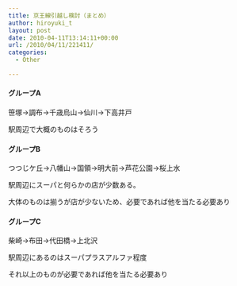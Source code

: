 ```yaml
---
title: 京王線引越し検討（まとめ）
author: hiroyuki_t
layout: post
date: 2010-04-11T13:14:11+00:00
url: /2010/04/11/221411/
categories:
  - Other

---
```

<div class="section">
  <h4>
    グループA
  </h4>
  
  <p>
    笹塚→調布→千歳烏山→仙川→下高井戸
  </p>
  
  <p>
    駅周辺で大概のものはそろう
  </p>
  
  <p>
  </p>
  
  <h4>
    グループB
  </h4>
  
  <p>
    つつじケ丘→八幡山→国領→明大前→芦花公園→桜上水
  </p>
  
  <p>
    駅周辺にスーパと何らかの店が少数ある。
  </p>
  
  <p>
    大体のものは揃うが店が少ないため、必要であれば他を当たる必要あり
  </p>
  
  <p>
  </p>
  
  <h4>
    グループC
  </h4>
  
  <p>
    柴崎→布田→代田橋→上北沢
  </p>
  
  <p>
    駅周辺にあるのはスーパプラスアルファ程度
  </p>
  
  <p>
    それ以上のものが必要であれば他を当たる必要あり
  </p>
</div>